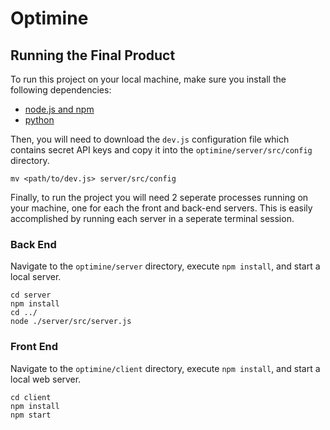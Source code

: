 # Optimine

## Running the Final Product

To run this project on your local machine, make sure you install the following dependencies:
- [node.js and npm](https://docs.npmjs.com/downloading-and-installing-node-js-and-npm)
- [python](https://phoenixnap.com/kb/how-to-install-python-3-windows)

Then, you will need to download the `dev.js` configuration file which contains secret API keys and copy it into the `optimine/server/src/config` directory.

```shell
mv <path/to/dev.js> server/src/config
```

Finally, to run the project you will need 2 seperate processes running on your machine, one for each the front and back-end servers. This is easily accomplished by running each server in a seperate terminal session.

### Back End
Navigate to the `optimine/server` directory, execute `npm install`, and start a local server.

```shell
cd server
npm install
cd ../
node ./server/src/server.js
```

### Front End
Navigate to the `optimine/client` directory, execute `npm install`, and start a local web server.

```shell
cd client
npm install
npm start
```

